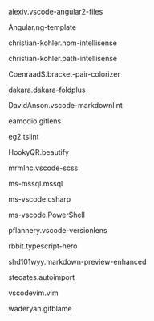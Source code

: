alexiv.vscode-angular2-files

Angular.ng-template

christian-kohler.npm-intellisense

christian-kohler.path-intellisense

CoenraadS.bracket-pair-colorizer

dakara.dakara-foldplus

DavidAnson.vscode-markdownlint

eamodio.gitlens

eg2.tslint

HookyQR.beautify

mrmlnc.vscode-scss

ms-mssql.mssql

ms-vscode.csharp

ms-vscode.PowerShell

pflannery.vscode-versionlens

rbbit.typescript-hero

shd101wyy.markdown-preview-enhanced

steoates.autoimport

vscodevim.vim

waderyan.gitblame
